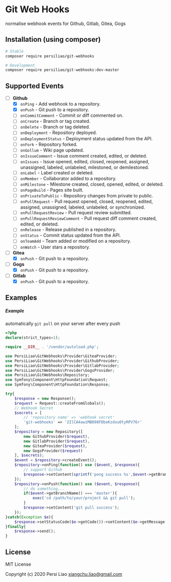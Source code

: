 # Git Web Hooks

normalise webhook events for Github, Gitlab, Gitea, Gogs

## Installation (using composer)

```bash
# Stable
composer require persiliao/git-webhooks

# Development
composer require persiliao/git-webhooks:dev-master
```

## Supported Events

- [ ] **Github**
    - [x] `onPing` - Add webhook to a repository.
    - [x] `onPush` - Git push to a repository.
    - [ ] `onCommitComment` - Commit or diff commented on.
    - [ ] `onCreate` - Branch or tag created.
    - [ ] `onDelete` - Branch or tag deleted.
    - [ ] `onDeployment` - Repository deployed.
    - [ ] `onDeploymentStatus` - Deployment status updated from the API.
    - [ ] `onFork` - Repository forked.
    - [ ] `onGollum` - Wiki page updated.
    - [ ] `onIssueComment` - Issue comment created, edited, or deleted.
    - [ ] `onIssues` - Issue opened, edited, closed, reopened, assigned, unassigned, labeled, unlabeled, milestoned, or
 demilestoned.
    - [ ] `onLabel` - Label created or deleted.
    - [ ] `onMember` - Collaborator added to a repository.
    - [ ] `onMilestone` - Milestone created, closed, opened, edited, or deleted.
    - [ ] `onPageBuild` - Pages site built.
    - [ ] `onPrivateToPublic` - Repository changes from private to public.
    - [ ] `onPullRequest` - Pull request opened, closed, reopened, edited, assigned, unassigned, labeled, unlabeled, or
 synchronized.
    - [ ] `onPullRequestReview` - Pull request review submitted.
    - [ ] `onPullRequestReviewComment` - Pull request diff comment created, edited, or deleted.
    - [ ] `onRelease` - Release published in a repository.
    - [ ] `onStatus` - Commit status updated from the API.
    - [ ] `onTeamAdd` - Team added or modified on a repository.
    - [ ] `onWatch` - User stars a repository.
- [ ] **Gitea**
    - [x] `onPush` - Git push to a repository.
- [ ] **Gogs**
    - [x] `onPush` - Git push to a repository.
- [ ] **Gitlab**
    - [x] `onPush` - Git push to a repository.

## Examples

##### Example
automatically `git pull` on your server after every push

```php
<?php
declare(strict_types=1);

require __DIR__ . '/vendor/autoload.php';

use PersiLiao\GitWebhooks\Provider\GiteaProvider;
use PersiLiao\GitWebhooks\Provider\GithubProvider;
use PersiLiao\GitWebhooks\Provider\GitlabProvider;
use PersiLiao\GitWebhooks\Provider\GogsProvider;
use PersiLiao\GitWebhooks\Repository;
use Symfony\Component\HttpFoundation\Request;
use Symfony\Component\HttpFoundation\Response;

try{
    $response = new Response();
    $request = Request::createFromGlobals();
    // Webhook Secret
    $secrets = [
        // 'repository name' => 'webhook secret'
        'git-webhooks' => '2IlCA4awiMB098FDboKzdxuOtyRPV76r'
    ];
    $repository = new Repository([
        new GithubProvider($request),
        new GitlabProvider($request),
        new GiteaProvider($request),
        new GogsProvider($request)
    ], $secrets);
    $event = $repository->createEvent();
    $repository->onPing(function() use ($event, $response){
        // support Github
        $response->setContent(sprintf('pong success %s',$event->getBranchName()));
    });
    $repository->onPush(function() use ($event, $response){
        // do something...
        if($event->getBranchName() === 'master'){
            exec('cd /path/to/your/project && git pull');
        }
        $response->setContent('git pull success');
    });
}catch(Exception $e){
    $response->setStatusCode($e->getCode())->setContent($e->getMessage());
}finally{
    $response->send();
}
```

## License

MIT License

Copyright (c) 2020 Persi Liao <xiangchu.liao@gmail.com>



